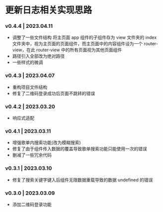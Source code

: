# 更新日志相关实现思路

### v0.4.4 | 2023.04.11

- 调整了一些文件结构
  将主页面 app 组件的子组件存为 view 文件夹的 index 文件夹中，视为主页面的页面组件，而主页面中的内容组件设为一个 router-view，在此 router-view 中的所有页面视为其他页面组件
- 路径引入全部改为绝对路径
- 一些样式的微调

### v0.4.3 | 2023.04.07

- 重构项目文件结构
- 修复了二维码登录成功后页面不跳转的错误

### v0.4.2 | 2023.03.20

- 响应式适配

### v0.4.1 | 2023.03.11

- 增强歌单内搜索功能(改为模糊搜索)
- 修复了由于组件传入数据的覆盖导致歌单搜索功能只能使用一次的错误
- 删减了一些冗余代码

### v0.3.1 | 2023.03.10

- 修复了搜索关键字键入后组件无限数据重载导致的数据 undefined 的错误

### v0.3.0 | 2023.03.09

- 添加二维码登录功能

